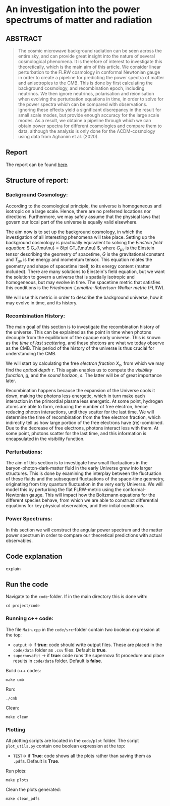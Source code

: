 # An investigation into the power spectrums of matter and radiation

## ABSTRACT
> The cosmic microwave background radiation can be seen across the entire sky, and can provide great insight into the nature of several cosmological phenomena. It is therefore of interest to investigate this theoretically, which is the main aim of this article. We consider linear perturbation to the FLRW cosmology in conformal Newtonian gauge in order to create a pipeline for predicting the power spectra of matter and anisotropies to the CMB. This is done by first calculating the background cosmology, and recombination epoch, including neutrinos. We then ignore neutrinos, polarisation and reionisation when evolving the perturbation equations in time, in order to solve for the power spectra which can be compared with observations. Ignoring these effects yield a significant discrepancy in the result for small scale modes, but provide enough accuracy for the large scale modes. As a result, we obtaine a pipeline through which we can obtain power spectra for different cosmologies and compare them to data, although the analysis is only done for the ΛCDM-cosmology using data from Aghanim et al. (2020).

## Report

The report can be found [here](https://github.com/Johanmkr/AST5220/blob/main/project/tex/cosmology2_report.pdf).

## Structure of report:
### **Background Cosmology**:

According to the cosmological principle, the universe is homogeneous and isotropic on a large scale. Hence, there are no preferred locations nor directions. Furthermore, we may safely assume that the physical laws that govern our local part of the universe is equally valid elsewhere. 

The aim now is to set up the background cosmology, in which the investigation of all interesting phenomena will take place. Setting up the background cosmology is practically equivalent to solving the _Einstein field equation_:
$
    G_{\mu\nu} = 8\pi GT_{\mu\nu}
$,
where $G_{\mu\nu}$ is the Einstein tensor describing the geometry of spacetime, $G$ is the gravitational constant and $T_{\mu\nu}$ is the energy and momentum tensor. This equation relates the geometry and shape of spacetime itself, to its energy content (matter included). There are many solutions to Einstein's field equation, but we want the solution to govern a universe that is spatially isotropic and homogeneous, but may evolve in time. The spacetime metric that satisfies this conditions is the _Friedmann-Lemaître-Robertson-Walker metric_ (FLRW).

We will use this metric in order to describe the background universe, how it may evolve in time, and its history. 

### **Recombination History**: 
The main goal of this section is to investigate the recombination history of the universe. This can be explained as the point in time when photons decouple from the equilibrium of the opaque early universe.  This is known as the _time of last scattering_, and these photons are what we today observe as the CMB. This period of the history of the universe is thus crucial for understanding the CMB. 

We will start by calculating the free _electron fraction_ $X_e$, from which we may find the _optical depth_ $\tau$. This again enables us to compute the _visibility function_, $g$, and the _sound horizon_, $s$. The latter will be of great importance later. 

Recombination happens because the expansion of the Universe cools it down, making the photons less energetic, which in turn make each interaction in the primordial plasma less energetic. At some point, hydrogen atoms are able to form, reducing the number of free electron, hence reducing photon interactions, until they scatter for the last time. We will determine the time of recombination from the free electron fraction, which indirectly tell us how large portion of the free electrons have (re)-combined. Due to the decrease of free electrons, photons interact less with them. At some point, photons scatter for the last time, and this information is encapsulated in the visibility function.

### **Perturbations**:
The aim of this section is to investigate how small fluctuations in the baryon-photon-dark-matter fluid in the early Universe grew into larger structures. This is done by examining the interplay between the fluctuation of these fluids and the subsequent fluctuations of the space-time geometry, originating from tiny quantum fluctuation in the very early Universe. We will model this by perturbing the flat FLRW-metric using the conformal-Newtonian gauge. This will impact how the Boltzmann equations for the different species behave, from which we are able to construct differential equations for key physical observables, and their initial conditions. 


### **Power Spectrums**:
In this section we will construct the angular power spectrum and the matter power spectrum in order to compare our theoretical predictions with actual observables.



## Code explanation

explain

## Run the code

Navigate to the `code`-folder. If in the main directory this is done with:

    cd project/code

### Running c++ code:

The file `Main.cpp` in the `code/src`-folder contain two boolean expression at the top: 

* ``output`` -> if **true**: code should write output files. These are placed in the `code/data` folder as `.csv` files. Default is **true**. 
* ``supernovafit`` -> if **true**: code runs the supernova fit procedure and place results in `code/data` folder.  Default is **false**.

Build c++ codes:

    make cmb

Run:

    ./cmb

Clean:

    make clean

### Plotting
All plotting scripts are located in the `code/plot` folder. The script `plot_utils.py` contain one boolean expression at the top:

* ``TEST``-> if **True**: code shows all the plots rather than saving them as `.pdf`s. Default is **True**. 

Run plots:

    make plots

Clean the plots generated:

    make clean_pdfs




